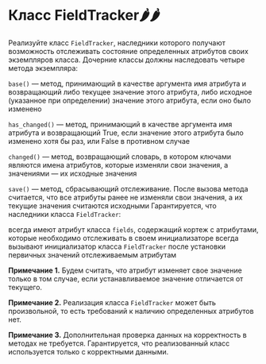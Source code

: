 # Класс FieldTracker🌶️🌶️
Реализуйте класс `FieldTracker`, наследники которого получают возможность отслеживать состояние определенных атрибутов своих экземпляров класса. Дочерние классы должны наследовать четыре метода экземпляра:

`base()` — метод, принимающий в качестве аргумента имя атрибута и возвращающий либо текущее значение этого атрибута, либо исходное (указанное при определении) значение этого атрибута, если оно было изменено

`has_changed()` — метод, принимающий в качестве аргумента имя атрибута и возвращающий True, если значение этого атрибута было изменено хотя бы раз, или False в противном случае

`changed()` — метод, возвращающий словарь, в котором ключами являются имена атрибутов, которые изменяли свои значения, а значениями — их исходные значения

`save()` — метод, сбрасывающий отслеживание. После вызова метода считается, что все атрибуты ранее не изменяли свои значения, а их текущие значения считаются исходными
Гарантируется, что наследники класса `FieldTracker`:

всегда имеют атрибут класса `fields`, содержащий кортеж с атрибутами, которые необходимо отслеживать
в своем инициализаторе всегда вызывают инициализатор класса `FieldTracker` после установки первичных значений отслеживаемым атрибутам

**Примечание 1.** Будем считать, что атрибут изменяет свое значение только в том случае, если устанавливаемое значение отличается от текущего.

**Примечание 2.** Реализация класса `FieldTracker` может быть произвольной, то есть требований к наличию определенных атрибутов нет.

**Примечание 3.** Дополнительная проверка данных на корректность в методах не требуется. Гарантируется, что реализованный класс используется только с корректными данными.